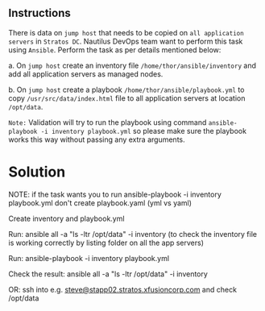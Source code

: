 ## Instructions

There is data on `jump host` that needs to be copied on `all application servers` in `Stratos DC`.  Nautilus DevOps team want to perform this task using `Ansible`. Perform the task as per details mentioned below:

a. On `jump host` create an inventory file `/home/thor/ansible/inventory` and add all application servers as managed nodes.

b. On `jump host` create a playbook  `/home/thor/ansible/playbook.yml` to copy `/usr/src/data/index.html` file to all application servers at location `/opt/data`.

`Note:` Validation will try to run the playbook using command `ansible-playbook -i inventory playbook.yml` so please make sure the playbook works this way without passing any extra arguments.

# Solution

NOTE: if the task wants you to run ansible-playbook -i inventory playbook.yml don't create playbook.yaml (yml vs yaml)

Create inventory and playbook.yml

Run: ansible all -a "ls -ltr /opt/data" -i inventory (to check the inventory file is working correctly by listing folder on all the app servers)

Run: ansible-playbook -i inventory playbook.yml

Check the result: ansible all -a "ls -ltr /opt/data" -i inventory

OR: ssh into e.g. steve@stapp02.stratos.xfusioncorp.com and check /opt/data
